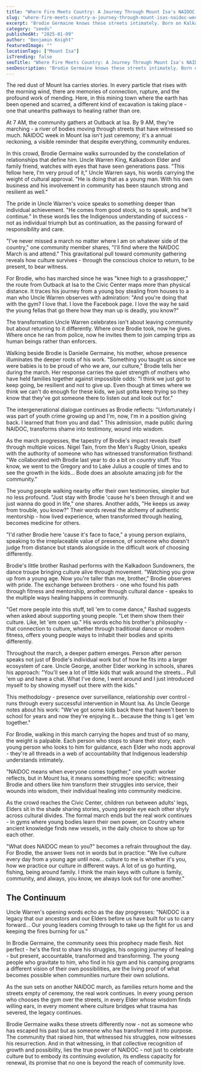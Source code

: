 ```yaml
---
title: "Where Fire Meets Country: A Journey Through Mount Isa's NAIDOC week"
slug: "where-fire-meets-country-a-journey-through-mount-isas-naidoc-week"
excerpt: "Brodie Germaine knows these streets intimately. Born on Kalkadoon Country, raised in the housing commission at 77 George Street - "Jack's" as the locals call it - his early years traced familiar patterns of disconnection. The stolen cars, the break-ins, that particular house with soft drinks and ice blocks in the back fridge that became a regular target. These aren't stories of shame but waypoints on a journey that would eventually lead to something profound."
category: "seeds"
publishedAt: "2025-01-09"
author: "Benjamin Knight"
featuredImage: ""
locationTags: ["Mount Isa"]
isTrending: false
seoTitle: "Where Fire Meets Country: A Journey Through Mount Isa's NAIDOC week"
seoDescription: "Brodie Germaine knows these streets intimately. Born on Kalkadoon Country, raised in the housing commission at 77 George Street - "Jack's" as the locals call it - his early years traced familiar patterns of disconnection. The stolen cars, the break-ins, that particular house with soft drinks and ice blocks in the back fridge that became a regular target. These aren't stories of shame but waypoints on a journey that would eventually lead to something profound."
---
```


The red dust of Mount Isa carries stories. In every particle that rises with the morning wind, there are memories of connection, rupture, and the profound work of mending. Here, in this mining town where the earth has been opened and scarred, a different kind of excavation is taking place - one that unearths pathways to healing rather than ore.

At 7 AM, the community gathers at Outback at Isa. By 9 AM, they're marching - a river of bodies moving through streets that have witnessed so much. NAIDOC week in Mount Isa isn't just ceremony; it's a annual reckoning, a visible reminder that despite everything, community endures.

In this crowd, Brodie Germaine walks surrounded by the constellation of relationships that define him. Uncle Warren King, Kalkadoon Elder and family friend, watches with eyes that have seen generations pass. "This fellow here, I'm very proud of it," Uncle Warren says, his words carrying the weight of cultural approval. "He is doing that as a young man. With his own business and his involvement in community has been staunch strong and resilient as well."

The pride in Uncle Warren's voice speaks to something deeper than individual achievement. "He comes from good stock, so to speak, and he'll continue." In these words lies the Indigenous understanding of success - not as individual triumph but as continuation, as the passing forward of responsibility and care.

"I've never missed a march no matter where I am on whatever side of the country," one community member shares, "I'll find where the NAIDOC March is and attend." This gravitational pull toward community gathering reveals how culture survives - through the conscious choice to return, to be present, to bear witness.

For Brodie, who has marched since he was "knee high to a grasshopper," the route from Outback at Isa to the Civic Center maps more than physical distance. It traces his journey from a young boy stealing from houses to a man who Uncle Warren observes with admiration: "And you're doing that with the gym? I love that. I love the Facebook page. I love the way he said the young fellas that go there how they man up is deadly, you know?"

The transformation Uncle Warren celebrates isn't about leaving community but about returning to it differently. Where once Brodie took, now he gives. Where once he ran from police, now he invites them to join camping trips as human beings rather than enforcers.

Walking beside Brodie is Danielle Germaine, his mother, whose presence illuminates the deeper roots of his work. "Something you taught us since we were babies is to be proud of who we are, our culture," Brodie tells her during the march. Her response carries the quiet strength of mothers who have held families together against impossible odds: "I think we just got to keep going, be resilient and not to give up. Even though at times where we think we can't do enough for these kids, we just gotta keep trying so they know that they've got someone there to listen out and look out for."

The intergenerational dialogue continues as Brodie reflects: "Unfortunately I was part of youth crime growing up and I'm, now, I'm in a position giving back. I learned that from you and dad." This admission, made public during NAIDOC, transforms shame into testimony, wound into wisdom.

As the march progresses, the tapestry of Brodie's impact reveals itself through multiple voices. Nigel Tain, from the Men's Rugby Union, speaks with the authority of someone who has witnessed transformation firsthand: "We collaborated with Brodie last year to do a bit on country stuff. You know, we went to the Gregory and to Lake Julius a couple of times and to see the growth in the kids... Bode does an absolute amazing job for the community."

The young people walking nearby offer their own testimonies, simpler but no less profound. "Just stay with Brodie 'cause he's been through it and we just wanna do good in life," one shares. Another adds, "He keeps us away from trouble, you know?" Their words reveal the alchemy of authentic mentorship - how lived experience, when transformed through healing, becomes medicine for others.

"I'd rather Brodie here 'cause it's face to face," a young person explains, speaking to the irreplaceable value of presence, of someone who doesn't judge from distance but stands alongside in the difficult work of choosing differently.

Brodie's little brother Rashad performs with the Kalkadoon Sundowners, the dance troupe bringing culture alive through movement. "Watching you grow up from a young age. Now you're taller than me, brother," Brodie observes with pride. The exchange between brothers - one who found his path through fitness and mentorship, another through cultural dance - speaks to the multiple ways healing happens in community.

"Get more people into this stuff, tell 'em to come dance," Rashad suggests when asked about supporting young people. "Let them show them their culture. Like, let 'em open up." His words echo his brother's philosophy - that connection to culture, whether through traditional dance or modern fitness, offers young people ways to inhabit their bodies and spirits differently.

Throughout the march, a deeper pattern emerges. Person after person speaks not just of Brodie's individual work but of how he fits into a larger ecosystem of care. Uncle George, another Elder working in schools, shares his approach: "You'll see a lot of little kids that walk around the streets... Pull 'em up and have a chat. What I've done, I went around and I just introduced myself to by showing myself out there with the kids."

This methodology - presence over surveillance, relationship over control - runs through every successful intervention in Mount Isa. As Uncle George notes about his work: "We've got some kids back there that haven't been to school for years and now they're enjoying it... because the thing is I get 'em together."

For Brodie, walking in this march carrying the hopes and trust of so many, the weight is palpable. Each person who stops to share their story, each young person who looks to him for guidance, each Elder who nods approval - they're all threads in a web of accountability that Indigenous leadership understands intimately.

"NAIDOC means when everyone comes together," one youth worker reflects, but in Mount Isa, it means something more specific: witnessing Brodie and others like him transform their struggles into service, their wounds into wisdom, their individual healing into community medicine.

As the crowd reaches the Civic Center, children run between adults' legs, Elders sit in the shade sharing stories, young people eye each other shyly across cultural divides. The formal march ends but the real work continues - in gyms where young bodies learn their own power, on Country where ancient knowledge finds new vessels, in the daily choice to show up for each other.

"What does NAIDOC mean to you?" becomes a refrain throughout the day. For Brodie, the answer lives not in words but in practice: "We live culture every day from a young age until now... culture to me is whether it's you, how we practice our culture in different ways. A lot of us go hunting, fishing, being around family. I think the main keys with culture is family, community, and always, you know, we always look out for one another."

## The Continuum

Uncle Warren's opening words echo as the day progresses: "NAIDOC is a legacy that our ancestors and our Elders before us have built for us to carry forward... Our young leaders coming through to take up the fight for us and keeping the fires burning for us."

In Brodie Germaine, the community sees this prophecy made flesh. Not perfect - he's the first to share his struggles, his ongoing journey of healing - but present, accountable, transformed and transforming. The young people who gravitate to him, who find in his gym and his camping programs a different vision of their own possibilities, are the living proof of what becomes possible when communities nurture their own solutions.

As the sun sets on another NAIDOC march, as families return home and the streets empty of ceremony, the real work continues. In every young person who chooses the gym over the streets, in every Elder whose wisdom finds willing ears, in every moment where culture bridges what trauma has severed, the legacy continues.

Brodie Germaine walks these streets differently now - not as someone who has escaped his past but as someone who has transformed it into purpose. The community that raised him, that witnessed his struggles, now witnesses his resurrection. And in that witnessing, in that collective recognition of growth and possibility, lies the true power of NAIDOC - not just to celebrate culture but to embody its continuing evolution, its endless capacity for renewal, its promise that no one is beyond the reach of community love.